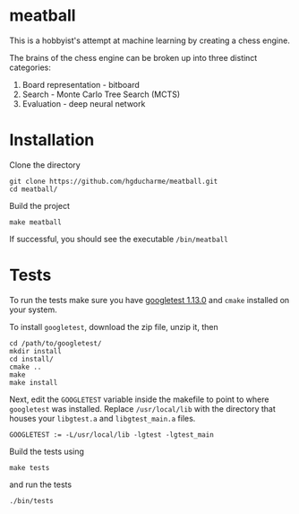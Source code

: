 # meatball

This is a hobbyist's attempt at machine learning by creating a chess engine.

The brains of the chess engine can be broken up into three distinct categories:

1. Board representation - bitboard
2. Search - Monte Carlo Tree Search (MCTS)
3. Evaluation - deep neural network

# Installation

Clone the directory

```
git clone https://github.com/hgducharme/meatball.git
cd meatball/
```

Build the project

```
make meatball
```

If successful, you should see the executable `/bin/meatball`

# Tests

To run the tests make sure you have [googletest 1.13.0](https://github.com/google/googletest/releases/tag/v1.13.0) and `cmake` installed on your system.

To install `googletest`, download the zip file, unzip it, then

```
cd /path/to/googletest/
mkdir install
cd install/
cmake ..
make
make install
```

Next, edit the `GOOGLETEST` variable inside the makefile to point to where `googletest` was installed. Replace `/usr/local/lib` with the directory that houses your `libgtest.a` and `libgtest_main.a` files.

```
GOOGLETEST := -L/usr/local/lib -lgtest -lgtest_main
```

Build the tests using

```
make tests
```

and run the tests

```
./bin/tests
```
